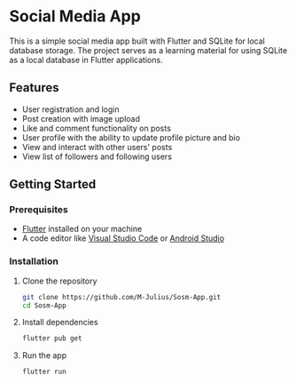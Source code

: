 # Social Media App

This is a simple social media app built with Flutter and SQLite for local database storage. The project serves as a learning material for using SQLite as a local database in Flutter applications.

## Features

- User registration and login
- Post creation with image upload
- Like and comment functionality on posts
- User profile with the ability to update profile picture and bio
- View and interact with other users' posts
- View list of followers and following users

## Getting Started

### Prerequisites

- [Flutter](https://flutter.dev/docs/get-started/install) installed on your machine
- A code editor like [Visual Studio Code](https://code.visualstudio.com/) or [Android Studio](https://developer.android.com/studio)

### Installation

1. Clone the repository

   ```bash
   git clone https://github.com/M-Julius/Sosm-App.git
   cd Sosm-App
   ```
2. Install dependencies

   ```bash
   flutter pub get
   ```

3. Run the app

   ```bash
   flutter run
   ```